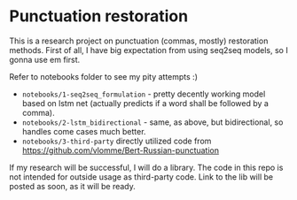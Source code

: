 # Punctuation restoration

This is a research project on punctuation (commas, mostly) restoration methods.
First of all, I have big expectation from using seq2seq models, so I gonna use em first.

Refer to notebooks folder to see my pity attempts :)
- `notebooks/1-seq2seq_formulation`  - pretty decently working model based on lstm net (actually predicts if a word shall be followed by a comma).
- `notebooks/2-lstm_bidirectional` - same, as above, but bidirectional, so handles come cases much better.
- `notebooks/3-third-party` directly utilized code from https://github.com/vlomme/Bert-Russian-punctuation

If my research will be successful, I will do a library. The code in this repo is not intended for outside usage as third-party code. Link to the lib will be posted as soon, as it will be ready.
